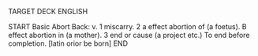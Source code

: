 TARGET DECK
ENGLISH

START
Basic
Abort
Back: v. 1 miscarry. 2 a effect abortion of (a foetus). B effect abortion in (a mother). 3 end or cause (a project etc.) To end before completion. [latin orior be born]
END
